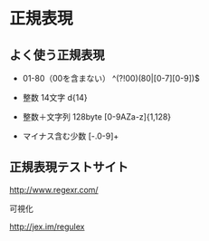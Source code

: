 # 正規表現

## よく使う正規表現

* 01-80（00を含まない）
^(?!00)(80|[0-7][0-9])$

*  整数 14文字
d{14}

* 整数＋文字列 128byte
[0-9AZa-z]{1,128}

* マイナス含む少数
[-.0-9]+


## 正規表現テストサイト

http://www.regexr.com/


可視化

http://jex.im/regulex

